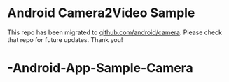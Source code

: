 
Android Camera2Video Sample
===========================

This repo has been migrated to [github.com/android/camera][1]. Please check that repo for future updates. Thank you!

[1]: https://github.com/android/camera
# -Android-App-Sample-Camera

